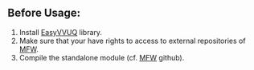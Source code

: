 ## Before Usage:

1. Install [EasyVVUQ](https://easyvvuq.readthedocs.io/en/latest/installation.html) library.
2. Make sure that your have rights to access to external repositories of [MFW](https://github.com/vecma-ipp/MFW/tree/master/externals).
3. Compile the standalone module (cf. [MFW](https://github.com/vecma-ipp/MFW/) github).
